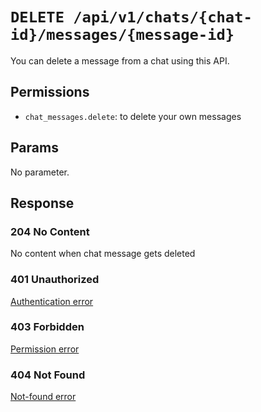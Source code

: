 # `DELETE /api/v1/chats/{chat-id}/messages/{message-id}`
You can delete a message from a chat using this API.


## Permissions

- `chat_messages.delete`: to delete your own messages

## Params

No parameter.

## Response

### 204 No Content
No content when chat message gets deleted

### 401 Unauthorized
[Authentication error](../../_globals/authentication-errors.md)

### 403 Forbidden
[Permission error](../../_globals/permission-errors.md)

### 404 Not Found
[Not-found error](../../_globals/not-found-errors.md)
